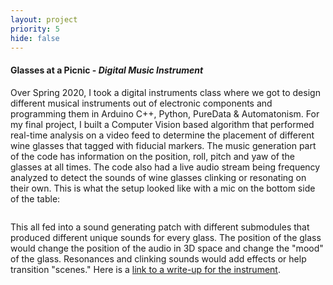 ```yaml
---
layout: project
priority: 5
hide: false
---
```

#### Glasses at a Picnic - _Digital Music Instrument_

Over Spring 2020, I took a digital instruments class where we got to design different musical
instruments out of electronic components and programming them in Arduino C++, Python, PureData
& Automatonism. For my final project, I built a Computer Vision based algorithm that performed
real-time analysis on a video feed to determine the placement of different wine glasses that
tagged with fiducial markers. The music generation part of the code has information on the
position, roll, pitch and yaw of the glasses at all times. The code also had a live audio stream
being frequency analyzed to detect the sounds of wine glasses clinking or resonating on their own.
This is what the setup looked like with a mic on the bottom side of the table:

<img src="" data-echo="/resources/21M_370_diagram.jpg" class="innerphoto" loading="lazy"/>

This all fed into a sound generating patch with different submodules that produced different
unique sounds for every glass. The position of the glass would change the position of the audio
in 3D space and change the "mood" of the glass. Resonances and clinking sounds would add effects
or help transition "scenes." Here is a [link to a write-up for the instrument](resources/21M_370_final_paper.pdf).
